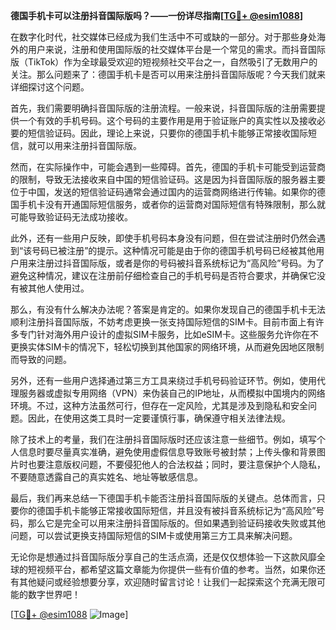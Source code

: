**德国手机卡可以注册抖音国际版吗？——一份详尽指南[[TG💪+ @esim1088](https://t.me/s/esim1088)]**

在数字化时代，社交媒体已经成为我们生活中不可或缺的一部分。对于那些身处海外的用户来说，注册和使用国际版的社交媒体平台是一个常见的需求。而抖音国际版（TikTok）作为全球最受欢迎的短视频社交平台之一，自然吸引了无数用户的关注。那么问题来了：德国手机卡是否可以用来注册抖音国际版呢？今天我们就来详细探讨这个问题。

首先，我们需要明确抖音国际版的注册流程。一般来说，抖音国际版的注册需要提供一个有效的手机号码。这个号码的主要作用是用于验证账户的真实性以及接收必要的短信验证码。因此，理论上来说，只要你的德国手机卡能够正常接收国际短信，就可以用来注册抖音国际版。

然而，在实际操作中，可能会遇到一些障碍。首先，德国的手机卡可能受到运营商的限制，导致无法接收来自中国的短信验证码。这是因为抖音国际版的服务器主要位于中国，发送的短信验证码通常会通过国内的运营商网络进行传输。如果你的德国手机卡没有开通国际短信服务，或者你的运营商对国际短信有特殊限制，那么就可能导致验证码无法成功接收。

此外，还有一些用户反映，即使手机号码本身没有问题，但在尝试注册时仍然会遇到“该号码已被注册”的提示。这种情况可能是由于你的德国手机号码已经被其他用户用来注册过抖音国际版，或者是你的号码被抖音系统标记为“高风险”号码。为了避免这种情况，建议在注册前仔细检查自己的手机号码是否符合要求，并确保它没有被其他人使用过。

那么，有没有什么解决办法呢？答案是肯定的。如果你发现自己的德国手机卡无法顺利注册抖音国际版，不妨考虑更换一张支持国际短信的SIM卡。目前市面上有许多专门针对海外用户设计的虚拟SIM卡服务，比如eSIM卡。这些服务允许你在不更换实体SIM卡的情况下，轻松切换到其他国家的网络环境，从而避免因地区限制而导致的问题。

另外，还有一些用户选择通过第三方工具来绕过手机号码验证环节。例如，使用代理服务器或虚拟专用网络（VPN）来伪装自己的IP地址，从而模拟中国境内的网络环境。不过，这种方法虽然可行，但存在一定风险，尤其是涉及到隐私和安全问题。因此，在使用这类工具时一定要谨慎行事，确保遵守相关法律法规。

除了技术上的考量，我们在注册抖音国际版时还应该注意一些细节。例如，填写个人信息时要尽量真实准确，避免使用虚假信息导致账号被封禁；上传头像和背景图片时也要注意版权问题，不要侵犯他人的合法权益；同时，要注意保护个人隐私，不要随意透露自己的真实姓名、地址等敏感信息。

最后，我们再来总结一下德国手机卡能否注册抖音国际版的关键点。总体而言，只要你的德国手机卡能够正常接收国际短信，并且没有被抖音系统标记为“高风险”号码，那么它是完全可以用来注册抖音国际版的。但如果遇到验证码接收失败或其他问题，可以尝试更换支持国际短信的SIM卡或使用第三方工具来解决问题。

无论你是想通过抖音国际版分享自己的生活点滴，还是仅仅想体验一下这款风靡全球的短视频平台，都希望这篇文章能为你提供一些有价值的参考。当然，如果你还有其他疑问或经验想要分享，欢迎随时留言讨论！让我们一起探索这个充满无限可能的数字世界吧！

[[TG💪+ @esim1088](https://t.me/s/esim1088) ![Image](https://i.postimg.cc/4NQfJmqS/Snipaste-2025-05-13-00-14-12.png)]